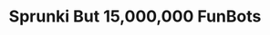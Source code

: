 ---
slug: sprunki-but-15000000-funbots
title: Sprunki But 15,000,000 FunBots
description: "Sprunki But 15,000,000 FunBots is an exciting online game. Play for free directly in your browser!"
icon: /images/popular_mods/Sprunki But 15,000,000 FunBots.png
url: https://wowtbc.net/sprunkin/funbot150k/index.html
previewImage: /images/popular_mods/Sprunki But 15,000,000 FunBots.png
type: popular mods

# SEO配置
seo:
  title: "Sprunki But 15,000,000 FunBots - Play Free Online Game | Fun Browser Games"
  description: "Sprunki But 15,000,000 FunBots - Play this fun online game for free in your browser. No download required!"
  ogImage: "/images/popular_mods/Sprunki But 15,000,000 FunBots.png"
  keywords: "sprunki-but-15000000-funbots, online game, browser game, free game, popular mods game, play online"

videoUrls:
  - https://www.youtube.com/embed/example1
  - https://www.youtube.com/embed/example2

whyPlay:
  title: "Why Play Sprunki But 15,000,000 FunBots?"
  items:
    - "Immersive Gameplay: Sprunki But 15,000,000 FunBots offers an engaging and immersive gaming experience that will keep you entertained for hours"
    - "Challenging Levels: Test your skills with increasingly difficult challenges and obstacles"
    - "Beautiful Graphics: Enjoy stunning visuals and smooth animations that bring the game world to life"
    - "Regular Updates: New content and features are added regularly to keep the game fresh and exciting"
    - "Free to Play: Experience all the fun without spending a penny"
    - "Community Features: Connect with other players, share strategies, and compete for high scores"
    - "Cross-Platform: Play on any device with a web browser, no downloads required"

features:
  title: "Key Features of Sprunki But 15,000,000 FunBots"
  image: "/images/popular_mods/Sprunki But 15,000,000 FunBots.png"
  items:
    - "Intuitive Controls: Easy to learn controls make Sprunki But 15,000,000 FunBots accessible for players of all skill levels"
    - "Multiple Game Modes: Enjoy various gameplay options that provide different challenges and experiences"
    - "Character Customization: Personalize your gaming experience with unique characters and items"
    - "Achievement System: Complete special tasks to earn rewards and recognition"
    - "Leaderboards: Compete with players worldwide and see who can achieve the highest scores"

characteristics:
  title: "Game Characteristics"
  image: "/images/popular_mods/Sprunki But 15,000,000 FunBots.png"
  items:
    - "Genre: Popular mods game with elements of strategy and skill"
    - "Difficulty: Suitable for both casual gamers and those seeking a challenge"
    - "Play Time: Quick sessions or extended gameplay, depending on your preference"
    - "Art Style: Vibrant and engaging visuals that enhance the gaming experience"
    - "Sound Design: Immersive audio that complements the gameplay perfectly"

info: "Sprunki But 15,000,000 FunBots is an exciting online game that offers players a unique and engaging gaming experience. With its intuitive controls, stunning visuals, and challenging gameplay, Sprunki But 15,000,000 FunBots provides hours of entertainment for players of all ages and skill levels. Whether you're looking for a quick gaming session during a break or an extended play session, Sprunki But 15,000,000 FunBots delivers an immersive experience that will keep you coming back for more. The game features multiple levels of increasing difficulty, ensuring that players are constantly challenged as they progress. With regular updates adding new content and features, Sprunki But 15,000,000 FunBots remains fresh and exciting, providing endless entertainment options for its growing community of players."

howToPlayIntro: "Welcome to Sprunki But 15,000,000 FunBots! This guide will walk you through the basics and help you master the game. Whether you're a beginner or looking to improve your skills, these tips and instructions will enhance your gaming experience."

howToPlaySteps:
  - title: "Getting Started"
    description: "Begin your Sprunki But 15,000,000 FunBots adventure by familiarizing yourself with the controls. Use your keyboard or mouse to navigate through the game interface. The tutorial will guide you through the basic mechanics and help you understand the objectives."
  - title: "Understanding the Objectives"
    description: "In Sprunki But 15,000,000 FunBots, your main goal is to progress through levels by completing specific objectives. Each level presents unique challenges that require different strategies and approaches."
  - title: "Mastering the Controls"
    description: "Practice using the controls to improve your precision and reaction time. Sprunki But 15,000,000 FunBots requires quick reflexes and strategic thinking to overcome obstacles and defeat opponents."
  - title: "Utilizing Power-ups"
    description: "Collect power-ups throughout the game to enhance your abilities and overcome difficult challenges. Each power-up offers unique advantages that can be crucial for success."
  - title: "Developing Strategies"
    description: "As you progress in Sprunki But 15,000,000 FunBots, develop effective strategies for different scenarios. Analyze patterns, anticipate challenges, and adapt your approach to maximize your performance."

faq:
  title: "Frequently Asked Questions about Sprunki But 15,000,000 FunBots"
  items:
    - question: "Is Sprunki But 15,000,000 FunBots free to play?"
      answer: "Yes, Sprunki But 15,000,000 FunBots is completely free to play directly in your web browser. No downloads or purchases are required to enjoy the full game experience."
    - question: "Can I play Sprunki But 15,000,000 FunBots on mobile devices?"
      answer: "Yes, Sprunki But 15,000,000 FunBots is optimized for both desktop and mobile play. You can enjoy the game on any device with a web browser and internet connection."
    - question: "Are there any in-game purchases?"
      answer: "While Sprunki But 15,000,000 FunBots is free to play, there may be optional in-game purchases available for cosmetic items or additional features that don't affect core gameplay."
    - question: "How often is Sprunki But 15,000,000 FunBots updated?"
      answer: "The developers regularly update Sprunki But 15,000,000 FunBots with new content, features, and improvements based on player feedback and game performance."
    - question: "Can I play Sprunki But 15,000,000 FunBots offline?"
      answer: "Currently, Sprunki But 15,000,000 FunBots requires an internet connection to play as it's a browser-based online game."
    - question: "Is Sprunki But 15,000,000 FunBots suitable for children?"
      answer: "Yes, Sprunki But 15,000,000 FunBots is designed to be family-friendly and suitable for players of all ages."
    - question: "How do I report bugs or issues?"
      answer: "If you encounter any problems while playing Sprunki But 15,000,000 FunBots, you can report them through the game's support page or contact the developers directly through their website."
    - question: "Still Have Questions?"
      answer: "If you have additional questions about Sprunki But 15,000,000 FunBots that aren't covered in this FAQ, please visit our support center or contact our customer service team for assistance."
---